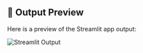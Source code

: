 ## 📸 Output Preview

Here is a preview of the Streamlit app output:

![Streamlit Output](screenshots/output_example.png)
